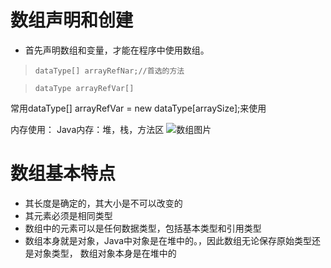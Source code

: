 # 数组声明和创建
- 首先声明数组和变量，才能在程序中使用数组。
> `dataType[] arrayRefNar;//首选的方法`

> `dataType arrayRefVar[]`

常用dataType[] arrayRefVar = new dataType[arraySize];来使用

内存使用：
Java内存：堆，栈，方法区
![数组图片](![数组图片]C:\Users\St\Desktop\java内存.jpg)

# 数组基本特点
- 其长度是确定的，其大小是不可以改变的
- 其元素必须是相同类型
- 数组中的元素可以是任何数据类型，包括基本类型和引用类型
- 数组本身就是对象，Java中对象是在堆中的。，因此数组无论保存原始类型还是对象类型，
数组对象本身是在堆中的